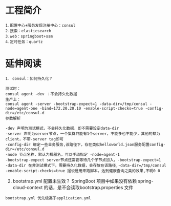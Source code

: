 # 工程简介
    1.配置中心+服务发现注册中心：consul
    2.搜索：elasticsearch
    3.web：springboot+ssm
    4.定时任务：quartz
    


# 延伸阅读

    1. consul：如何持久化？
    
    测试时：
    consul agent -dev ：不会持久化数据
    生产上：
    consul agent -server -bootstrap-expect=1 -data-dir=/tmp/consul -node=agent-one -bind=172.20.20.10 -enable-script-checks=true -config-dir=/etc/consul.d
    参数解析
    
    -dev 声明为测试模式，不会持久化数据，即不需要设定data-dir
    -server 声明为server节点，一个集群只能有1个server，不能多也不能少，其他的都为client，不带-server tag即可
    -config-dir 绑定一些业务服务,该路径下，存在类似helloworld.json服务配置config-dir=/etc/consul.d
    -node 节点名称，默认为机器名，可以手动指定 -node=agent-1
    -bootstrap-expect server节点还需要等待几个子节点加入，-bootstrap-expect=1
    -data-dir 在非测试模式下，需要持久化数据，会存放在该路径,-data-dir=/tmp/consul
    -enable-script-checks=true 据说是用来跑脚本，达到健康查询之类的效果,不明0 0
    
   2. bootstrap.yml 配置未生效？
    SpringBoot 项目中如果没有依赖 spring-cloud-context 的话，是不会读取bootstrap.properties 文件
    
    bootstrap.yml 优先级高于application.yml
    